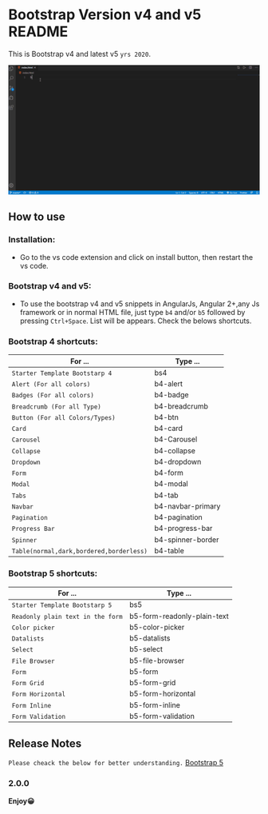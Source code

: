 # Bootstrap Version v4 and v5 README

This is Bootstrap v4 and latest v5 `yrs 2020`.

![bootstrap-extension](images/screenshots/bootstrap-extension.gif)

## How to use

### Installation:

- Go to the vs code extension and click on install button, then restart the vs code.

### Bootstrap v4 and v5:

- To use the bootstrap v4 and v5 snippets in AngularJs, Angular 2+,any Js framework or in normal HTML file, just type `b4` and/or `b5` followed by pressing `Ctrl+Space`. List will be appears. Check the belows shortcuts.
  <!-- ![shot](images/shot1.png) -->

### Bootstrap 4 shortcuts:

| For ...                                  | Type ...          |
| ---------------------------------------- | ----------------- |
| `Starter Template Bootstarp 4`           | bs4               |
| `Alert (For all colors)`                 | b4-alert          |
| `Badges (For all colors)`                | b4-badge          |
| `Breadcrumb (For all Type)`              | b4-breadcrumb     |
| `Button (For all Colors/Types)`          | b4-btn            |
| `Card`                                   | b4-card           |
| `Carousel`                               | b4-Carousel       |
| `Collapse`                               | b4-collapse       |
| `Dropdown`                               | b4-dropdown       |
| `Form`                                   | b4-form           |
| `Modal`                                  | b4-modal          |
| `Tabs`                                   | b4-tab            |
| `Navbar`                                 | b4-navbar-primary |
| `Pagination`                             | b4-pagination     |
| `Progress Bar`                           | b4-progress-bar   |
| `Spinner`                                | b4-spinner-border |
| `Table(normal,dark,bordered,borderless)` | b4-table          |

### Bootstrap 5 shortcuts:

| For ...                           | Type ...                    |
| --------------------------------- | --------------------------- |
| `Starter Template Bootstarp 5`    | bs5                         |
| `Readonly plain text in the form` | b5-form-readonly-plain-text |
| `Color picker`                    | b5-color-picker             |
| `Datalists`                       | b5-datalists                |
| `Select`                          | b5-select                   |
| `File Browser`                    | b5-file-browser             |
| `Form`                            | b5-form                     |
| `Form Grid`                       | b5-form-grid                |
| `Form Horizontal`                 | b5-form-horizontal          |
| `Form Inline`                     | b5-form-inline              |
| `Form Validation`                 | b5-form-validation          |

## Release Notes

`Please cheack the below for better understanding.`
[Bootstrap 5](https://v5.getbootstrap.com/docs/5.0/migration/)

### 2.0.0

**Enjoy😀**

<!-- <span class="badge badge-pill badge-${1:primary|secondary|success|danger|warning|info|light|dark}">$2</span> -->
